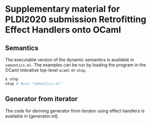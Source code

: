 # Supplementary material for PLDI2020 submission Retrofitting Effect Handlers onto OCaml

## Semantics

The executable version of the dynamic semantics is available in `semantics.ml`.
The examples can be run by loading the program in the OCaml interative top-level
`ocaml` or `utop`.

```bash
$ utop
utop # #use "semantics.ml"
```

## Generator from iterator

The code for deriving generator from iterator using effect handlers is available
in [generator.ml].
